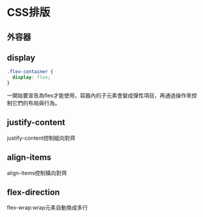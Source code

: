 CSS排版
===
外容器
---
display
---
```css
.flex-container {
  display: flex;
}
```
一開始要宣告為flex才能使用，容器內的子元素會變成彈性項目，再通過操作來控制它們的布局與行為。

justify-content
---
justify-content控制縱向對齊

align-items
---
align-items控制橫向對齊

flex-direction
---


flex-wrap:wrap元素自動換成多行